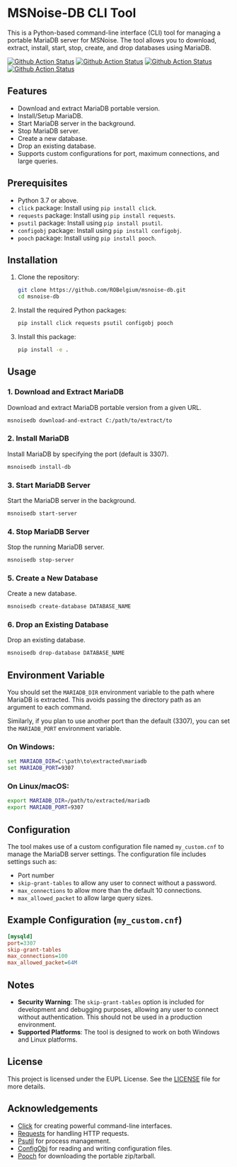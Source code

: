 # MSNoise-DB CLI Tool

This is a Python-based command-line interface (CLI) tool for managing a portable MariaDB server for MSNoise.
The tool allows you to download, extract, install, start, stop, create, and drop databases using MariaDB.

[![Github Action Status](https://github.com/ROBelgium/msnoise-db/actions/workflows/test_linux.yml/badge.svg)](https://github.com/ROBelgium/msnoise-db/actions) [![Github Action Status](https://github.com/ROBelgium/msnoise-db/actions/workflows/test_windows.yml/badge.svg)](https://github.com/ROBelgium/msnoise-db/actions) [![Github Action Status](https://github.com/ROBelgium/msnoise-db/actions/workflows/test_macos.yml/badge.svg)](https://github.com/ROBelgium/msnoise-db/actions) [![Github Action Status](https://github.com/ROBelgium/msnoise-db/actions/workflows/test_postgresql_OS.yml/badge.svg)](https://github.com/ROBelgium/msnoise-db/actions)


## Features

- Download and extract MariaDB portable version.
- Install/Setup MariaDB.
- Start MariaDB server in the background.
- Stop MariaDB server.
- Create a new database.
- Drop an existing database.
- Supports custom configurations for port, maximum connections, and large queries.

## Prerequisites

- Python 3.7 or above.
- `click` package: Install using `pip install click`.
- `requests` package: Install using `pip install requests`.
- `psutil` package: Install using `pip install psutil`.
- `configobj` package: Install using `pip install configobj`.
- `pooch` package: Install using `pip install pooch`.

## Installation

1. Clone the repository:

    ```sh
    git clone https://github.com/ROBelgium/msnoise-db.git
    cd msnoise-db
    ```

2. Install the required Python packages:

    ```sh
    pip install click requests psutil configobj pooch
    ```

4. Install this package:

    ```sh
    pip install -e .
    ```


## Usage

### 1. Download and Extract MariaDB

Download and extract MariaDB portable version from a given URL.

```sh
msnoisedb download-and-extract C:/path/to/extract/to
```

### 2. Install MariaDB

Install MariaDB by specifying the port (default is 3307).

```sh
msnoisedb install-db
```

### 3. Start MariaDB Server

Start the MariaDB server in the background.

```sh
msnoisedb start-server
```

### 4. Stop MariaDB Server

Stop the running MariaDB server.

```sh
msnoisedb stop-server
```

### 5. Create a New Database

Create a new database.

```sh
msnoisedb create-database DATABASE_NAME
```

### 6. Drop an Existing Database

Drop an existing database.

```sh
msnoisedb drop-database DATABASE_NAME
```

## Environment Variable

You should set the `MARIADB_DIR` environment variable to the path where MariaDB is extracted.
This avoids passing the directory path as an argument to each command.

Similarly, if you plan to use another port than the default (3307), you can set the `MARIADB_PORT` environment variable.

### On Windows:

```cmd
set MARIADB_DIR=C:\path\to\extracted\mariadb
set MARIADB_PORT=9307
```

### On Linux/macOS:

```sh
export MARIADB_DIR=/path/to/extracted/mariadb
export MARIADB_PORT=9307
```

## Configuration

The tool makes use of a custom configuration file named `my_custom.cnf` to manage the MariaDB server settings.
The configuration file includes settings such as:

- Port number
- `skip-grant-tables` to allow any user to connect without a password.
- `max_connections` to allow more than the default 10 connections.
- `max_allowed_packet` to allow large query sizes.

## Example Configuration (`my_custom.cnf`)

```ini
[mysqld]
port=3307
skip-grant-tables
max_connections=100
max_allowed_packet=64M
```

## Notes

- **Security Warning**: The `skip-grant-tables` option is included for development and debugging purposes, allowing any user to connect without authentication. This should not be used in a production environment.
- **Supported Platforms**: The tool is designed to work on both Windows and Linux platforms.

## License

This project is licensed under the EUPL License. See the [LICENSE](LICENSE.TXT) file for more details.

## Acknowledgements

- [Click](https://palletsprojects.com/p/click/) for creating powerful command-line interfaces.
- [Requests](https://docs.python-requests.org/en/latest/) for handling HTTP requests.
- [Psutil](https://psutil.readthedocs.io/en/latest/) for process management.
- [ConfigObj](https://configobj.readthedocs.io/en/latest/) for reading and writing configuration files.
- [Pooch](https://www.fatiando.org/pooch/latest/) for downloading the portable zip/tarball.
